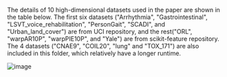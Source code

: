 The details of 10 high-dimensional datasets used in the paper are shown in the table below. The first six datasets ("Arrhythmia", "Gastrointestinal", "LSVT_voice_rehabilitation", "PersonGait", "SCADI", and "Urban_land_cover") are from UCI repository, and the rest("ORL", "warpAR10P", "warpPIE10P", and "Yale") are from scikit-feature repository. The 4 datasets ("CNAE9", "COIL20", "lung" and "TOX_171") are also included in this folder, which relatively have a longer runtime. 

![image](https://github.com/zhongjiezhuang/PBAOA/assets/110485297/09b31278-85cf-48e7-ab62-e0a76260a813)


 
